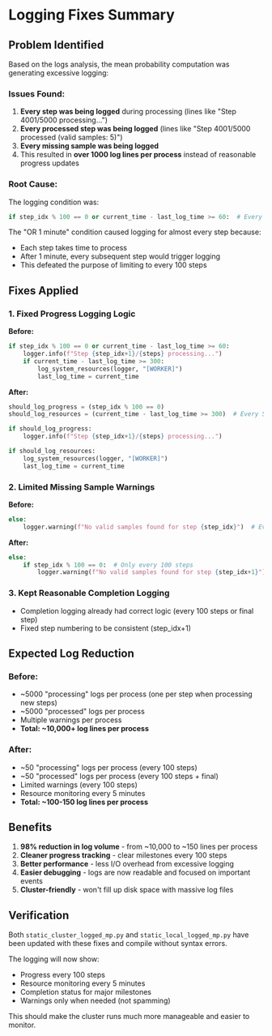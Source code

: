 # Logging Fixes Summary

## Problem Identified
Based on the logs analysis, the mean probability computation was generating excessive logging:

### Issues Found:
1. **Every step was being logged** during processing (lines like "Step 4001/5000 processing...")
2. **Every processed step was being logged** (lines like "Step 4001/5000 processed (valid samples: 5)")
3. **Every missing sample was being logged** 
4. This resulted in **over 1000 log lines per process** instead of reasonable progress updates

### Root Cause:
The logging condition was:
```python
if step_idx % 100 == 0 or current_time - last_log_time >= 60:  # Every 100 steps OR 1 minute
```

The "OR 1 minute" condition caused logging for almost every step because:
- Each step takes time to process
- After 1 minute, every subsequent step would trigger logging
- This defeated the purpose of limiting to every 100 steps

## Fixes Applied

### 1. **Fixed Progress Logging Logic**
**Before:**
```python
if step_idx % 100 == 0 or current_time - last_log_time >= 60:
    logger.info(f"Step {step_idx+1}/{steps} processing...")
    if current_time - last_log_time >= 300:
        log_system_resources(logger, "[WORKER]")
        last_log_time = current_time
```

**After:**
```python
should_log_progress = (step_idx % 100 == 0)
should_log_resources = (current_time - last_log_time >= 300)  # Every 5 minutes

if should_log_progress:
    logger.info(f"Step {step_idx+1}/{steps} processing...")

if should_log_resources:
    log_system_resources(logger, "[WORKER]")
    last_log_time = current_time
```

### 2. **Limited Missing Sample Warnings**
**Before:**
```python
else:
    logger.warning(f"No valid samples found for step {step_idx}")  # Every missing step
```

**After:**
```python
else:
    if step_idx % 100 == 0:  # Only every 100 steps
        logger.warning(f"No valid samples found for step {step_idx+1}")
```

### 3. **Kept Reasonable Completion Logging**
- Completion logging already had correct logic (every 100 steps or final step)
- Fixed step numbering to be consistent (step_idx+1)

## Expected Log Reduction

### Before:
- ~5000 "processing" logs per process (one per step when processing new steps)
- ~5000 "processed" logs per process  
- Multiple warnings per process
- **Total: ~10,000+ log lines per process**

### After:
- ~50 "processing" logs per process (every 100 steps)
- ~50 "processed" logs per process (every 100 steps + final)
- Limited warnings (every 100 steps)
- Resource monitoring every 5 minutes
- **Total: ~100-150 log lines per process**

## Benefits

1. **98% reduction in log volume** - from ~10,000 to ~150 lines per process
2. **Cleaner progress tracking** - clear milestones every 100 steps
3. **Better performance** - less I/O overhead from excessive logging
4. **Easier debugging** - logs are now readable and focused on important events
5. **Cluster-friendly** - won't fill up disk space with massive log files

## Verification

Both `static_cluster_logged_mp.py` and `static_local_logged_mp.py` have been updated with these fixes and compile without syntax errors.

The logging will now show:
- Progress every 100 steps
- Resource monitoring every 5 minutes  
- Completion status for major milestones
- Warnings only when needed (not spamming)

This should make the cluster runs much more manageable and easier to monitor.

